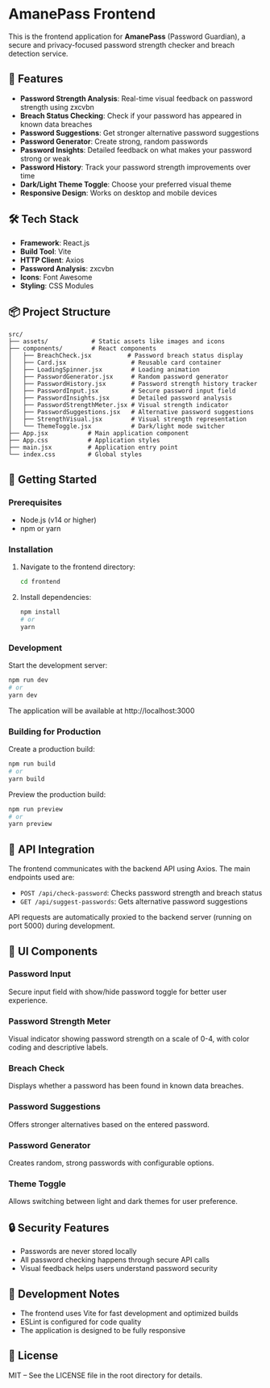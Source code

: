 # AmanePass Frontend

This is the frontend application for **AmanePass** (Password Guardian), a secure and privacy-focused password strength checker and breach detection service.

## 🔐 Features

- **Password Strength Analysis**: Real-time visual feedback on password strength using zxcvbn
- **Breach Status Checking**: Check if your password has appeared in known data breaches
- **Password Suggestions**: Get stronger alternative password suggestions
- **Password Generator**: Create strong, random passwords
- **Password Insights**: Detailed feedback on what makes your password strong or weak
- **Password History**: Track your password strength improvements over time
- **Dark/Light Theme Toggle**: Choose your preferred visual theme
- **Responsive Design**: Works on desktop and mobile devices

## 🛠️ Tech Stack

- **Framework**: React.js
- **Build Tool**: Vite
- **HTTP Client**: Axios
- **Password Analysis**: zxcvbn
- **Icons**: Font Awesome
- **Styling**: CSS Modules

## 📦 Project Structure

```
src/
├── assets/            # Static assets like images and icons
├── components/        # React components
│   ├── BreachCheck.jsx          # Password breach status display
│   ├── Card.jsx                  # Reusable card container
│   ├── LoadingSpinner.jsx        # Loading animation
│   ├── PasswordGenerator.jsx     # Random password generator
│   ├── PasswordHistory.jsx       # Password strength history tracker
│   ├── PasswordInput.jsx         # Secure password input field
│   ├── PasswordInsights.jsx      # Detailed password analysis
│   ├── PasswordStrengthMeter.jsx # Visual strength indicator
│   ├── PasswordSuggestions.jsx   # Alternative password suggestions
│   ├── StrengthVisual.jsx        # Visual strength representation
│   └── ThemeToggle.jsx           # Dark/light mode switcher
├── App.jsx           # Main application component
├── App.css           # Application styles
├── main.jsx          # Application entry point
└── index.css         # Global styles
```

## 🚀 Getting Started

### Prerequisites

- Node.js (v14 or higher)
- npm or yarn

### Installation

1. Navigate to the frontend directory:
   ```bash
   cd frontend
   ```

2. Install dependencies:
   ```bash
   npm install
   # or
   yarn
   ```

### Development

Start the development server:

```bash
npm run dev
# or
yarn dev
```

The application will be available at http://localhost:3000

### Building for Production

Create a production build:

```bash
npm run build
# or
yarn build
```

Preview the production build:

```bash
npm run preview
# or
yarn preview
```

## 🔄 API Integration

The frontend communicates with the backend API using Axios. The main endpoints used are:

- `POST /api/check-password`: Checks password strength and breach status
- `GET /api/suggest-passwords`: Gets alternative password suggestions

API requests are automatically proxied to the backend server (running on port 5000) during development.

## 🎨 UI Components

### Password Input
Secure input field with show/hide password toggle for better user experience.

### Password Strength Meter
Visual indicator showing password strength on a scale of 0-4, with color coding and descriptive labels.

### Breach Check
Displays whether a password has been found in known data breaches.

### Password Suggestions
Offers stronger alternatives based on the entered password.

### Password Generator
Creates random, strong passwords with configurable options.

### Theme Toggle
Allows switching between light and dark themes for user preference.

## 🔒 Security Features

- Passwords are never stored locally
- All password checking happens through secure API calls
- Visual feedback helps users understand password security

## 🧪 Development Notes

- The frontend uses Vite for fast development and optimized builds
- ESLint is configured for code quality
- The application is designed to be fully responsive

## 📝 License

MIT – See the LICENSE file in the root directory for details.